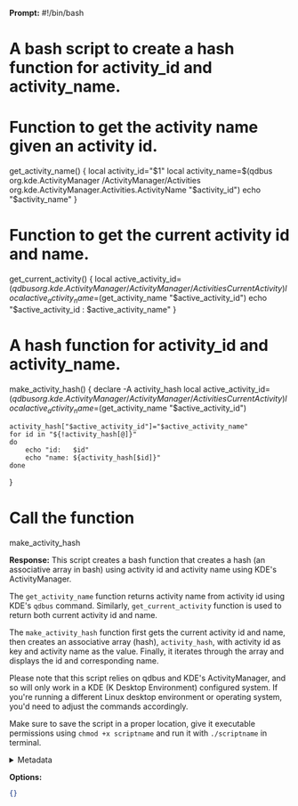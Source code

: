**Prompt:**
#!/bin/bash
# A bash script to create a hash function for activity_id and activity_name.

# Function to get the activity name given an activity id.
get_activity_name() {
    local activity_id="$1"
    local activity_name=$(qdbus org.kde.ActivityManager /ActivityManager/Activities org.kde.ActivityManager.Activities.ActivityName "$activity_id")
    echo "$activity_name"
}

# Function to get the current activity id and name.
get_current_activity() {
    local active_activity_id=$(qdbus org.kde.ActivityManager /ActivityManager/Activities CurrentActivity)
    local active_activity_name=$(get_activity_name "$active_activity_id")
    echo "$active_activity_id : $active_activity_name"
}

# A hash function for activity_id and activity_name.
make_activity_hash() {
    declare -A activity_hash
    local active_activity_id=$(qdbus org.kde.ActivityManager /ActivityManager/Activities CurrentActivity)
    local active_activity_name=$(get_activity_name "$active_activity_id")

    activity_hash["$active_activity_id"]="$active_activity_name"
    for id in "${!activity_hash[@]}"
    do
        echo "id:   $id"
        echo "name: ${activity_hash[$id]}"
    done
}

# Call the function
make_activity_hash

**Response:**
This script creates a bash function that creates a hash (an associative array in bash) using activity id and activity name using KDE's ActivityManager.

The `get_activity_name` function returns activity name from activity id using KDE's `qdbus` command. Similarly, `get_current_activity` function is used to return both current activity id and name.

The `make_activity_hash` function first gets the current activity id and name, then creates an associative array (hash), `activity_hash`, with activity id as key and activity name as the value. Finally, it iterates through the array and displays the id and corresponding name.

Please note that this script relies on qdbus and KDE's ActivityManager, and so will only work in a KDE (K Desktop Environment) configured system. If you're running a different Linux desktop environment or operating system, you'd need to adjust the commands accordingly.

Make sure to save the script in a proper location, give it executable permissions using `chmod +x scriptname` and run it with `./scriptname` in terminal.

<details><summary>Metadata</summary>

- Duration: 23169 ms
- Datetime: 2023-07-19T17:15:45.062556
- Model: gpt-4-0613

</details>

**Options:**
```json
{}
```

